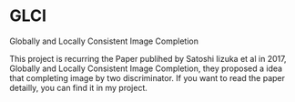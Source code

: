 # GLCI
Globally and Locally Consistent Image Completion

This project is recurring the Paper publihed by Satoshi Iizuka et al in 2017, Globally and Locally Consistent Image Completion, they proposed a idea that completing image by two discriminator. If you want to read the paper detailly, you can find it in my project.

